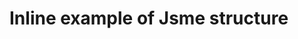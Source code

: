 # Inline example of Jsme structure
<script type="text/javascript" language="javascript" src="jsme/jsme.nocache.js"></script>

<script>

        function getFile(fileName) {
            oxmlhttp = null;
            try {
                oxmlhttp = new XMLHttpRequest();
                oxmlhttp.overrideMimeType("text/xml");
            }
            catch (e) {
                try {
                    oxmlhttp = new ActiveXObject("Msxml2.XMLHTTP");
                }
                catch (e) {
                    //return null;
                    return "failed MS<BR>";
                }
            }
            if (!oxmlhttp) return "failed to create object<BR>";
            try {
                oxmlhttp.open("GET", fileName, false);
                oxmlhttp.send(null);
            }
            catch (e) {
                return "failed to get webpage<BR>";
            }
            return oxmlhttp.responseText;
        }


        //this function will be called after the JavaScriptApplet code has been loaded.
        function jsmeOnLoad() {
            jsmeApplet = new JSApplet.JSME("jsme_container", "180px", "140px", {
                "options": "depict depictAction star"
            });

            var fileData = getFile('menthol-2d.mol')
            jsmeApplet.readMolFile(fileData);

            var actionMarked = 105;
            jsmeApplet.setAction(actionMarked);


        }
</script>

<div id="jsme_container"></div>



</html>